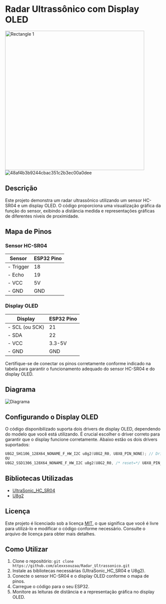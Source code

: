 # Radar Ultrassônico com Display OLED

<img width="450" alt="Rectangle 1" src="https://github.com/alexxsouzaa/Radar_Ultrassonico/assets/132787362/65ba189c-0449-400c-b5bd-19b308259259"> ![48af4b3b9244cbac351c2b3ec00a0dee](https://github.com/alexxsouzaa/Radar_Ultrassonico/assets/132787362/07623bef-b344-486a-9bbc-0c7d0d4f7f35)



## Descrição

Este projeto demonstra um radar ultrassônico utilizando um sensor HC-SR04 e um display OLED. O código proporciona uma visualização gráfica da função do sensor, exibindo a distância medida e representações gráficas de diferentes níveis de proximidade.

## Mapa de Pinos

### Sensor HC-SR04
| Sensor | ESP32 Pino |
| -------------- | ---------- |
| - Trigger      | 18         |
| - Echo         | 19         |
| - VCC          | 5V         |
| - GND          | GND        |

### Display OLED
| Display  | ESP32 Pino |
| ------------  | ---------- |
| - SCL (ou SCK)| 21         |
| - SDA         | 22         |
| - VCC         | 3.3-5V     |
| - GND         | GND        |

Certifique-se de conectar os pinos corretamente conforme indicado na tabela para garantir o funcionamento adequado do sensor HC-SR04 e do display OLED.

## Diagrama

![Diagrama](https://github.com/alexxsouzaa/Radar_Ultrassonico/assets/132787362/230c82c2-278b-4742-a622-e2031d314222)

## Configurando o Display OLED

O código disponibilizado suporta dois drivers de display OLED, dependendo do modelo que você está utilizando. É crucial escolher o driver correto para garantir que o display funcione corretamente. Abaixo estão os dois drivers suportados:

```cpp
U8G2_SH1106_128X64_NONAME_F_HW_I2C u8g2(U8G2_R0, U8X8_PIN_NONE); // Driver do display OLED de 1.3 Polegadas
OU
U8G2_SSD1306_128X64_NONAME_F_HW_I2C u8g2(U8G2_R0, /* reset=*/ U8X8_PIN_NONE, /* clock=*/ SCL, /* data=*/ SDA); // Driver do display OLED de 0.96 Polegadas
```

## Bibliotecas Utilizadas

- [UltraSonic_HC_SR04](https://github.com/alexxsouzaa/UltraSonic_HC_SR04)
- [U8g2](https://github.com/olikraus/u8g2)

## Licença

Este projeto é licenciado sob a licença [MIT](https://github.com/alexxsouzaa/Radar_Ultrassonico/blob/main/LICENSE), o que significa que você é livre para utilizá-lo e modificar o código conforme necessário. Consulte o arquivo de licença para obter mais detalhes.

## Como Utilizar

1. Clone o repositório: `git clone https://github.com/alexxsouzaa/Radar_Ultrassonico.git`
2. Instale as bibliotecas necessárias (UltraSonic_HC_SR04 e U8g2).
3. Conecte o sensor HC-SR04 e o display OLED conforme o mapa de pinos.
4. Carregue o código para o seu ESP32.
5. Monitore as leituras de distância e a representação gráfica no display OLED.

